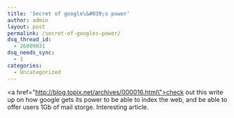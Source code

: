 ```yaml
---
title: 'Secret of google\&#039;s power'
author: admin
layout: post
permalink: /secret-of-googles-power/
dsq_thread_id:
  - 26009031
dsq_needs_sync:
  - 1
categories:
  - Uncategorized
---
```

<a href=\"http://blog.topix.net/archives/000016.html\">check out this write up on how google gets its power</a> to be able to index the web, and be able to offer users 1Gb of mail storge. Interesting article.